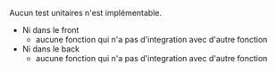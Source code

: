 Aucun test unitaires n'est implémentable.
- Ni dans le front
    - aucune fonction qui n'a pas d'integration avec d'autre fonction
- Ni dans le back
    - aucune fonction qui n'a pas d'integration avec d'autre fonction

